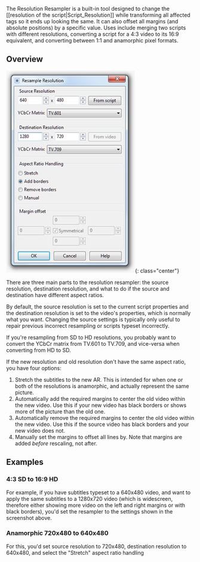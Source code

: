 The Resolution Resampler is a built-in tool designed to change the [[resolution
of the script|Script_Resolution]] while transforming all affected tags so it
ends up looking the same. It can also offset all margins (and absolute
positions) by a specific value. Uses include merging two scripts with different
resolutions, converting a script for a 4:3 video to its 16:9 equivalent, and
converting between 1:1 and anamorphic pixel formats.

## Overview
![resolution_resampler.png](img/resolution_resampler.png){: class="center"}

There are three main parts to the resolution resampler: the source
resolution, destination resolution, and what to do if the source and
destination have different aspect ratios.

By default, the source resolution is set to the current script properties and the destination resolution is set to the video's properties, which is normally what you want.
Changing the source settings is typically only useful to repair previous incorrect resampling or scripts typeset incorrectly.

If you're resampling from SD to HD resolutions, you probably want to convert the YCbCr matrix from TV.601 to TV.709, and vice-versa when converting from HD to SD.

If the new resolution and old resolution don't have the same aspect ratio, you have four options:

1. Stretch the subtitles to the new AR.
   This is intended for when one or both of the resolutions is anamorphic, and actually represent the same picture.
1. Automatically add the required margins to center the old video within the new video.
   Use this if your new video has black borders or shows more of the picture than the old one.
1. Automatically remove the required margins to center the old video within the new video.
   Use this if the source video has black borders and your new video does not.
1. Manually set the margins to offset all lines by.
   Note that margins are added *before* rescaling, not after.

## Examples

### 4:3 SD to 16:9 HD
For example, if you have subtitles typeset to a 640x480 video, and want to
apply the same subtitles to a 1280x720 video (which is widescreen, therefore
either showing more video on the left and right margins or with black
borders), you'd set the resampler to the settings shown in the
screenshot above.

### Anamorphic 720x480 to 640x480
For this, you'd set source resolution to 720x480, destination resolution
to 640x480, and select the "Stretch" aspect ratio handling
